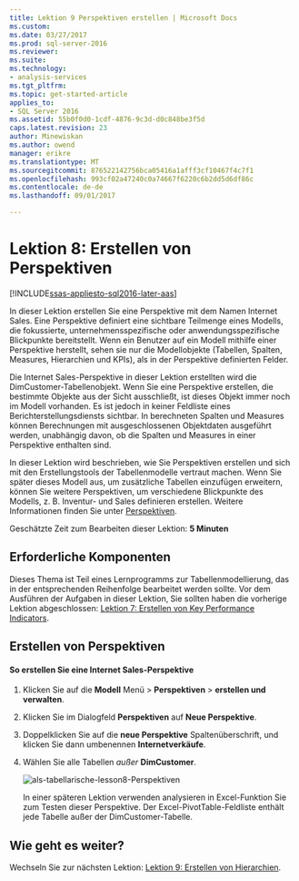 ```yaml
---
title: Lektion 9 Perspektiven erstellen | Microsoft Docs
ms.custom: 
ms.date: 03/27/2017
ms.prod: sql-server-2016
ms.reviewer: 
ms.suite: 
ms.technology:
- analysis-services
ms.tgt_pltfrm: 
ms.topic: get-started-article
applies_to:
- SQL Server 2016
ms.assetid: 55b0f0d0-1cdf-4876-9c3d-d0c848be3f5d
caps.latest.revision: 23
author: Minewiskan
ms.author: owend
manager: erikre
ms.translationtype: MT
ms.sourcegitcommit: 876522142756bca05416a1afff3cf10467f4c7f1
ms.openlocfilehash: 993cf02a47240c0a74667f6220c6b2dd5d6df86c
ms.contentlocale: de-de
ms.lasthandoff: 09/01/2017

---
```

# <a name="lesson-8-create-perspectives"></a>Lektion 8: Erstellen von Perspektiven
[!INCLUDE[ssas-appliesto-sql2016-later-aas](../includes/ssas-appliesto-sql2016-later-aas.md)]

In dieser Lektion erstellen Sie eine Perspektive mit dem Namen Internet Sales. Eine Perspektive definiert eine sichtbare Teilmenge eines Modells, die fokussierte, unternehmensspezifische oder anwendungsspezifische Blickpunkte bereitstellt. Wenn ein Benutzer auf ein Modell mithilfe einer Perspektive herstellt, sehen sie nur die Modellobjekte (Tabellen, Spalten, Measures, Hierarchien und KPIs), als in der Perspektive definierten Felder.  
  
Die Internet Sales-Perspektive in dieser Lektion erstellten wird die DimCustomer-Tabellenobjekt. Wenn Sie eine Perspektive erstellen, die bestimmte Objekte aus der Sicht ausschließt, ist dieses Objekt immer noch im Modell vorhanden. Es ist jedoch in keiner Feldliste eines Berichterstellungsdiensts sichtbar. In berechneten Spalten und Measures können Berechnungen mit ausgeschlossenen Objektdaten ausgeführt werden, unabhängig davon, ob die Spalten und Measures in einer Perspektive enthalten sind.  
  
In dieser Lektion wird beschrieben, wie Sie Perspektiven erstellen und sich mit den Erstellungstools der Tabellenmodelle vertraut machen. Wenn Sie später dieses Modell aus, um zusätzliche Tabellen einzufügen erweitern, können Sie weitere Perspektiven, um verschiedene Blickpunkte des Modells, z. B. Inventur- und Sales definieren erstellen. Weitere Informationen finden Sie unter [Perspektiven](../analysis-services/tabular-models/perspectives-ssas-tabular.md).  
  
Geschätzte Zeit zum Bearbeiten dieser Lektion: **5 Minuten**  
  
## <a name="prerequisites"></a>Erforderliche Komponenten  
Dieses Thema ist Teil eines Lernprogramms zur Tabellenmodellierung, das in der entsprechenden Reihenfolge bearbeitet werden sollte. Vor dem Ausführen der Aufgaben in dieser Lektion, Sie sollten haben die vorherige Lektion abgeschlossen: [Lektion 7: Erstellen von Key Performance Indicators](../analysis-services/lesson-7-create-key-performance-indicators.md).  
  
## <a name="create-perspectives"></a>Erstellen von Perspektiven  
  
#### <a name="to-create-an-internet-sales-perspective"></a>So erstellen Sie eine Internet Sales-Perspektive  
  
1.  Klicken Sie auf die **Modell** Menü > **Perspektiven** > **erstellen und verwalten**.  
  
2.  Klicken Sie im Dialogfeld **Perspektiven** auf **Neue Perspektive**.  
  
3.  Doppelklicken Sie auf die **neue Perspektive** Spaltenüberschrift, und klicken Sie dann umbenennen **Internetverkäufe**.  
  
4.  Wählen Sie alle Tabellen *außer* **DimCustomer**.  
  
    ![als-tabellarische-lesson8-Perspektiven](../analysis-services/media/as-tabular-lesson8-perspectives.png)
  
    In einer späteren Lektion verwenden analysieren in Excel-Funktion Sie zum Testen dieser Perspektive. Der Excel-PivotTable-Feldliste enthält jede Tabelle außer der DimCustomer-Tabelle.  

## <a name="whats-next"></a>Wie geht es weiter?
Wechseln Sie zur nächsten Lektion: [Lektion 9: Erstellen von Hierarchien](../analysis-services/lesson-9-create-hierarchies.md).
  
  
  
  

